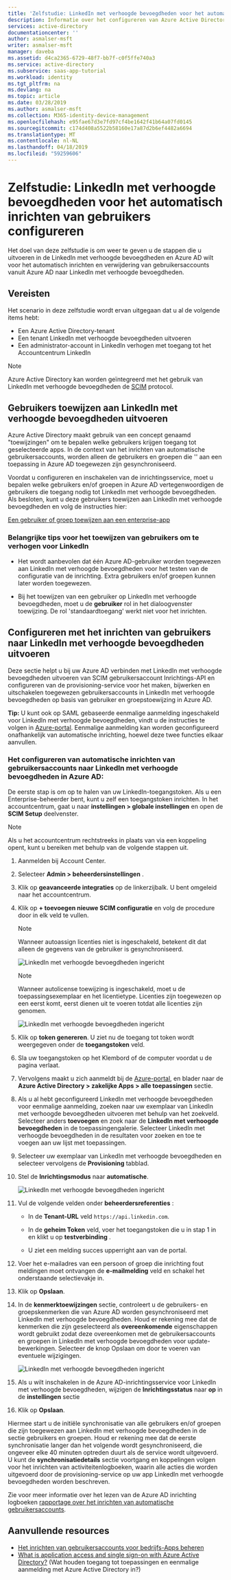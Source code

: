 ```yaml
---
title: 'Zelfstudie: LinkedIn met verhoogde bevoegdheden voor het automatisch gebruikers inrichten met Azure Active Directory configureren | Microsoft Docs'
description: Informatie over het configureren van Azure Active Directory voor het automatisch inrichten en inrichting ongedaan maken-gebruikersaccounts met LinkedIn met verhoogde bevoegdheden.
services: active-directory
documentationcenter: ''
author: asmalser-msft
writer: asmalser-msft
manager: daveba
ms.assetid: d4ca2365-6729-48f7-bb7f-c0f5ffe740a3
ms.service: active-directory
ms.subservice: saas-app-tutorial
ms.workload: identity
ms.tgt_pltfrm: na
ms.devlang: na
ms.topic: article
ms.date: 03/28/2019
ms.author: asmalser-msft
ms.collection: M365-identity-device-management
ms.openlocfilehash: e95fae67d3e7fd97cf4be1642f41b64a07fd0145
ms.sourcegitcommit: c174d408a5522b58160e17a87d2b6ef4482a6694
ms.translationtype: MT
ms.contentlocale: nl-NL
ms.lasthandoff: 04/18/2019
ms.locfileid: "59259606"
---
```

# <a name="tutorial-configure-linkedin-elevate-for-automatic-user-provisioning"></a>Zelfstudie: LinkedIn met verhoogde bevoegdheden voor het automatisch inrichten van gebruikers configureren

Het doel van deze zelfstudie is om weer te geven u de stappen die u uitvoeren in de LinkedIn met verhoogde bevoegdheden en Azure AD wilt voor het automatisch inrichten en verwijdering van gebruikersaccounts vanuit Azure AD naar LinkedIn met verhoogde bevoegdheden.

## <a name="prerequisites"></a>Vereisten

Het scenario in deze zelfstudie wordt ervan uitgegaan dat u al de volgende items hebt:

* Een Azure Active Directory-tenant
* Een tenant LinkedIn met verhoogde bevoegdheden uitvoeren
* Een administrator-account in LinkedIn verhogen met toegang tot het Accountcentrum LinkedIn

> [!NOTE]
> Azure Active Directory kan worden geïntegreerd met het gebruik van LinkedIn met verhoogde bevoegdheden de [SCIM](http://www.simplecloud.info/) protocol.

## <a name="assigning-users-to-linkedin-elevate"></a>Gebruikers toewijzen aan LinkedIn met verhoogde bevoegdheden uitvoeren

Azure Active Directory maakt gebruik van een concept genaamd "toewijzingen" om te bepalen welke gebruikers krijgen toegang tot geselecteerde apps. In de context van het inrichten van automatische gebruikersaccounts, worden alleen de gebruikers en groepen die '' aan een toepassing in Azure AD toegewezen zijn gesynchroniseerd.

Voordat u configureren en inschakelen van de inrichtingsservice, moet u bepalen welke gebruikers en/of groepen in Azure AD vertegenwoordigen de gebruikers die toegang nodig tot LinkedIn met verhoogde bevoegdheden. Als besloten, kunt u deze gebruikers toewijzen aan LinkedIn met verhoogde bevoegdheden en volg de instructies hier:

[Een gebruiker of groep toewijzen aan een enterprise-app](../manage-apps/assign-user-or-group-access-portal.md)

### <a name="important-tips-for-assigning-users-to-linkedin-elevate"></a>Belangrijke tips voor het toewijzen van gebruikers om te verhogen voor LinkedIn

* Het wordt aanbevolen dat één Azure AD-gebruiker worden toegewezen aan LinkedIn met verhoogde bevoegdheden voor het testen van de configuratie van de inrichting. Extra gebruikers en/of groepen kunnen later worden toegewezen.

* Bij het toewijzen van een gebruiker op LinkedIn met verhoogde bevoegdheden, moet u de **gebruiker** rol in het dialoogvenster toewijzing. De rol 'standaardtoegang' werkt niet voor het inrichten.

## <a name="configuring-user-provisioning-to-linkedin-elevate"></a>Configureren met het inrichten van gebruikers naar LinkedIn met verhoogde bevoegdheden uitvoeren

Deze sectie helpt u bij uw Azure AD verbinden met LinkedIn met verhoogde bevoegdheden uitvoeren van SCIM gebruikersaccount Inrichtings-API en configureren van de provisioning-service voor het maken, bijwerken en uitschakelen toegewezen gebruikersaccounts in LinkedIn met verhoogde bevoegdheden op basis van gebruiker en groepstoewijzing in Azure AD.

**Tip:** U kunt ook op SAML gebaseerde eenmalige aanmelding ingeschakeld voor LinkedIn met verhoogde bevoegdheden, vindt u de instructies te volgen in [Azure-portal](https://portal.azure.com). Eenmalige aanmelding kan worden geconfigureerd onafhankelijk van automatische inrichting, hoewel deze twee functies elkaar aanvullen.

### <a name="to-configure-automatic-user-account-provisioning-to-linkedin-elevate-in-azure-ad"></a>Het configureren van automatische inrichten van gebruikersaccounts naar LinkedIn met verhoogde bevoegdheden in Azure AD:

De eerste stap is om op te halen van uw LinkedIn-toegangstoken. Als u een Enterprise-beheerder bent, kunt u zelf een toegangstoken inrichten. In het accountcentrum, gaat u naar **instellingen &gt; globale instellingen** en open de **SCIM Setup** deelvenster.

> [!NOTE]
> Als u het accountcentrum rechtstreeks in plaats van via een koppeling opent, kunt u bereiken met behulp van de volgende stappen uit.

1. Aanmelden bij Account Center.

2. Selecteer **Admin &gt; beheerdersinstellingen** .

3. Klik op **geavanceerde integraties** op de linkerzijbalk. U bent omgeleid naar het accountcentrum.

4. Klik op **+ toevoegen nieuwe SCIM configuratie** en volg de procedure door in elk veld te vullen.

    > [!NOTE]
    > Wanneer autoassign licenties niet is ingeschakeld, betekent dit dat alleen de gegevens van de gebruiker is gesynchroniseerd.

    ![LinkedIn met verhoogde bevoegdheden ingericht](./media/linkedinelevate-provisioning-tutorial/linkedin_elevate1.PNG)

    > [!NOTE]
    > Wanneer autolicense toewijzing is ingeschakeld, moet u de toepassingsexemplaar en het licentietype. Licenties zijn toegewezen op een eerst komt, eerst dienen uit te voeren totdat alle licenties zijn genomen.

    ![LinkedIn met verhoogde bevoegdheden ingericht](./media/linkedinelevate-provisioning-tutorial/linkedin_elevate2.PNG)

5. Klik op **token genereren**. U ziet nu de toegang tot token wordt weergegeven onder de **toegangstoken** veld.

6. Sla uw toegangstoken op het Klembord of de computer voordat u de pagina verlaat.

7. Vervolgens maakt u zich aanmeldt bij de [Azure-portal](https://portal.azure.com), en blader naar de **Azure Active Directory > zakelijke Apps > alle toepassingen** sectie.

8. Als u al hebt geconfigureerd LinkedIn met verhoogde bevoegdheden voor eenmalige aanmelding, zoeken naar uw exemplaar van LinkedIn met verhoogde bevoegdheden uitvoeren met behulp van het zoekveld. Selecteer anders **toevoegen** en zoek naar de **LinkedIn met verhoogde bevoegdheden** in de toepassingengalerie. Selecteer LinkedIn met verhoogde bevoegdheden in de resultaten voor zoeken en toe te voegen aan uw lijst met toepassingen.

9. Selecteer uw exemplaar van LinkedIn met verhoogde bevoegdheden en selecteer vervolgens de **Provisioning** tabblad.

10. Stel de **Inrichtingsmodus** naar **automatische**.

    ![LinkedIn met verhoogde bevoegdheden ingericht](./media/linkedinelevate-provisioning-tutorial/linkedin_elevate3.PNG)

11. Vul de volgende velden onder **beheerdersreferenties** :

    * In de **Tenant-URL** veld `https://api.linkedin.com`.

    * In de **geheim Token** veld, voer het toegangstoken die u in stap 1 in en klikt u op **testverbinding** .

    * U ziet een melding succes upperright aan van de portal.

12. Voer het e-mailadres van een persoon of groep die inrichting fout meldingen moet ontvangen de **e-mailmelding** veld en schakel het onderstaande selectievakje in.

13. Klik op **Opslaan**.

14. In de **kenmerktoewijzingen** sectie, controleert u de gebruikers- en groepskenmerken die van Azure AD worden gesynchroniseerd met LinkedIn met verhoogde bevoegdheden. Houd er rekening mee dat de kenmerken die zijn geselecteerd als **overeenkomende** eigenschappen wordt gebruikt zodat deze overeenkomen met de gebruikersaccounts en groepen in LinkedIn met verhoogde bevoegdheden voor update-bewerkingen. Selecteer de knop Opslaan om door te voeren van eventuele wijzigingen.

    ![LinkedIn met verhoogde bevoegdheden ingericht](./media/linkedinelevate-provisioning-tutorial/linkedin_elevate4.PNG)

15. Als u wilt inschakelen in de Azure AD-inrichtingsservice voor LinkedIn met verhoogde bevoegdheden, wijzigen de **Inrichtingsstatus** naar **op** in de **instellingen** sectie

16. Klik op **Opslaan**.

Hiermee start u de initiële synchronisatie van alle gebruikers en/of groepen die zijn toegewezen aan LinkedIn met verhoogde bevoegdheden in de sectie gebruikers en groepen. Houd er rekening mee dat de eerste synchronisatie langer dan het volgende wordt gesynchroniseerd, die ongeveer elke 40 minuten optreden duurt als de service wordt uitgevoerd. U kunt de **synchronisatiedetails** sectie voortgang en koppelingen volgen voor het inrichten van activiteitenlogboeken, waarin alle acties die worden uitgevoerd door de provisioning-service op uw app LinkedIn met verhoogde bevoegdheden worden beschreven.

Zie voor meer informatie over het lezen van de Azure AD inrichting logboeken [rapportage over het inrichten van automatische gebruikersaccounts](../manage-apps/check-status-user-account-provisioning.md).

## <a name="additional-resources"></a>Aanvullende resources

* [Het inrichten van gebruikersaccounts voor bedrijfs-Apps beheren](../manage-apps/configure-automatic-user-provisioning-portal.md)
* [What is application access and single sign-on with Azure Active Directory?](../manage-apps/what-is-single-sign-on.md) (Wat houden toegang tot toepassingen en eenmalige aanmelding met Azure Active Directory in?)
